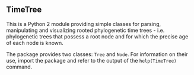 TimeTree
--------

This is a Python 2 module providing simple classes for parsing, manipulating
and visualizing rooted phylogenetic time trees - i.e. phylogenetic trees that
possess a root node and for which the precise age of each node is known.

The package provides two classes: `Tree` and `Node`.  For information on their
use, import the package and refer to the output of the `help(TimeTree)`
command.
